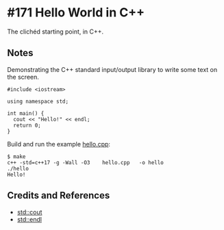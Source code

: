 # #171 Hello World in C++

The clichéd starting point, in C++.

## Notes

Demonstrating the C++ standard input/output library to write some text on the screen.

```
#include <iostream>

using namespace std;

int main() {
  cout << "Hello!" << endl;
  return 0;
}
```

Build and run the example [hello.cpp](./hello.cpp):

```
$ make
c++ -std=c++17 -g -Wall -O3    hello.cpp   -o hello
./hello
Hello!
```

## Credits and References

* [std::cout](https://en.cppreference.com/w/cpp/io/cout)
* [std::endl](https://en.cppreference.com/w/cpp/io/manip/endl)
